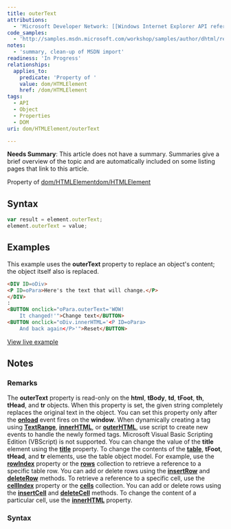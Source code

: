 ```yaml
---
title: outerText
attributions:
  - 'Microsoft Developer Network: [[Windows Internet Explorer API reference](http://msdn.microsoft.com/en-us/library/ie/hh828809%28v=vs.85%29.aspx) Article]'
code_samples:
  - 'http://samples.msdn.microsoft.com/workshop/samples/author/dhtml/refs/outerText.htm'
notes:
  - 'summary, clean-up of MSDN import'
readiness: 'In Progress'
relationships:
  applies_to:
    predicate: 'Property of '
    value: dom/HTMLElement
    href: /dom/HTMLElement
tags:
  - API
  - Object
  - Properties
  - DOM
uri: dom/HTMLElement/outerText

---
```

**Needs Summary**: This article does not have a summary. Summaries give a brief overview of the topic and are automatically included on some listing pages that link to this article.

Property of [dom/HTMLElement](/dom/HTMLElement)[dom/HTMLElement](/dom/HTMLElement)

## <span>Syntax</span>

``` js
var result = element.outerText;
element.outerText = value;
```

## <span>Examples</span>

This example uses the **outerText** property to replace an object's content; the object itself also is replaced.

``` html
<DIV ID=oDiv>
<P ID=oPara>Here's the text that will change.</P>
</DIV>
:
<BUTTON onclick="oPara.outerText='WOW!
    It changed!'">Change text</BUTTON>
<BUTTON onclick="oDiv.innerHTML='<P ID=oPara>
    And back again</P>'">Reset</BUTTON>
```

[View live example](http://samples.msdn.microsoft.com/workshop/samples/author/dhtml/refs/outerText.htm)

## <span>Notes</span>

### <span>Remarks</span>

The **outerText** property is read-only on the **html**, **tBody**, **td**, **tFoot**, **th**, **tHead**, and **tr** objects. When this property is set, the given string completely replaces the original text in the object. You can set this property only after the [**onload**](/dom/Element/load) event fires on the **window**. When dynamically creating a tag using [**TextRange**](/dom/TextRange), [**innerHTML**](/dom/HTMLElement/innerHTML), or [**outerHTML**](/dom/HTMLElement/outerHTML), use script to create new events to handle the newly formed tags. Microsoft Visual Basic Scripting Edition (VBScript) is not supported. You can change the value of the **title** element using the [**title**](/html/elements/title) property. To change the contents of the [**table**](/html/elements/table), **tFoot**, **tHead**, and **tr** elements, use the table object model. For example, use the [**rowIndex**](/dom/HTMLElement/rowIndex) property or the [**rows**](/dom/HTMLElement/rows) collection to retrieve a reference to a specific table row. You can add or delete rows using the [**insertRow**](/dom/HTMLTableElement/insertRow) and [**deleteRow**](/dom/HTMLTableElement/deleteRow) methods. To retrieve a reference to a specific cell, use the [**cellIndex**](/dom/HTMLElement/cellIndex) property or the [**cells**](/dom/HTMLTableElement/cellSpacing) collection. You can add or delete rows using the [**insertCell**](/dom/HTMLTableElement/insertCell) and [**deleteCell**](/dom/HTMLTableElement/deleteCell) methods. To change the content of a particular cell, use the [**innerHTML**](/dom/HTMLElement/innerHTML) property.

### <span>Syntax</span>